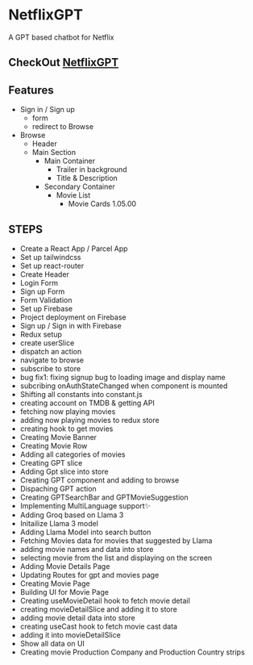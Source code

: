 # NetflixGPT
A GPT based chatbot for Netflix

## CheckOut [NetflixGPT](Production)
## Features
- Sign in / Sign up
    - form
    - redirect to Browse
- Browse
    - Header
    - Main Section
        - Main Container
            - Trailer in background
            - Title & Description
        - Secondary Container
            - Movie List
                - Movie Cards
1.05.00

## STEPS
- Create a React App / Parcel App
- Set up tailwindcss
- Set up react-router
- Create Header
- Login Form
- Sign up Form
- Form Validation
- Set up Firebase
- Project deployment on Firebase
- Sign up / Sign in with Firebase
- Redux setup
- create userSlice
- dispatch an action
- navigate to browse
- subscribe to store
- bug fix1: fixing signup bug to loading image and display name
- subcribing onAuthStateChanged when component is mounted
- Shifting all constants into constant.js
- creating account on TMDB & getting API
- fetching now playing movies
- adding now playing movies to redux store
- creating hook to get movies
- Creating Movie Banner
- Creating Movie Row
- Adding all categories of movies
- Creating GPT slice
- Adding Gpt slice into store
- Creating GPT component and adding to browse
- Dispaching GPT action
- Creating GPTSearchBar and GPTMovieSuggestion
- Implementing MultiLanguage support✨
- Adding Groq based on Llama 3
- Initailize Llama 3 model
- Adding Llama Model into search button
- Fetching Movies data for movies that suggested by Llama
- adding movie names and data into store
- selecting movie from the list and displaying on the screen
- Adding Movie Details Page
- Updating Routes for gpt and movies page
- Creating Movie Page
- Building UI for Movie Page
- Creating useMovieDetail hook to fetch movie detail
- creating movieDetailSlice and adding it to store
- adding movie detail data into store
- creating useCast hook to fetch movie cast data
- adding it into movieDetailSlice
- Show all data on UI
- Creating movie Production Company and Production Country strips